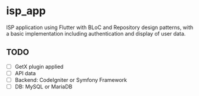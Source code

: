 # isp_app

ISP application using Flutter with BLoC and Repository design patterns, with a basic implementation including authentication and display of user data.

## TODO

- [ ] GetX plugin applied
- [ ] API data
- [ ] Backend: CodeIgniter or Symfony Framework
- [ ] DB: MySQL or MariaDB
